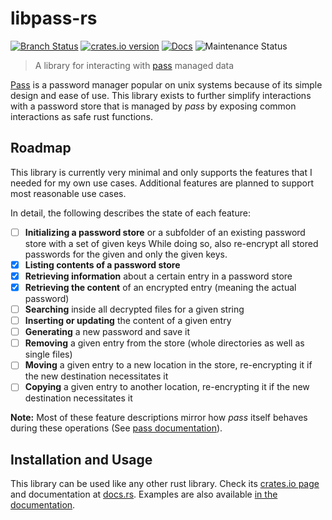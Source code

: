 # libpass-rs

[![Branch Status](https://img.shields.io/github/checks-status/ftsell/libpass-rs/main?style=for-the-badge)](https://github.com/ftsell/libpass-rs)
[![crates.io version](https://img.shields.io/crates/v/libpass?style=for-the-badge)](https://crates.io/crates/libpass)
[![Docs](https://img.shields.io/docsrs/libpass?style=for-the-badge)](https://docs.rs/libpass/)
![Maintenance Status](https://img.shields.io/maintenance/yes/2022?style=for-the-badge)

> A library for interacting with [pass](https://www.passwordstore.org/) managed data

[Pass](https://www.passwordstore.org/) is a password manager popular on unix systems because of its simple design
and ease of use.
This library exists to further simplify interactions with a password store that is managed by *pass* by exposing
common interactions as safe rust functions.

## Roadmap

This library is currently very minimal and only supports the features that I needed for my own use cases.
Additional features are planned to support most reasonable use cases.

In detail, the following describes the state of each feature:
- [ ] **Initializing a password store** or a subfolder of an existing password store with a set of given keys
    While doing so, also re-encrypt all stored passwords for the given and only the given keys.
- [x] **Listing contents of a password store**
- [x] **Retrieving information** about a certain entry in a password store
- [x] **Retrieving the content** of an encrypted entry (meaning the actual password)
- [ ] **Searching** inside all decrypted files for a given string
- [ ] **Inserting or updating** the content of a given entry
- [ ] **Generating** a new password and save it
- [ ] **Removing** a given entry from the store (whole directories as well as single files)
- [ ] **Moving** a given entry to a new location in the store, re-encrypting it if the new destination
  necessitates it
- [ ] **Copying** a given entry to another location, re-encrypting it if the new destination necessitates it

**Note:** Most of these feature descriptions mirror how *pass* itself behaves during these operations
(See [pass documentation](https://git.zx2c4.com/password-store/about/#COMMANDS)).

## Installation and Usage

This library can be used like any other rust library.
Check its [crates.io page](https://crates.io/crates/libpass) and documentation at [docs.rs](https://docs.rs/libpass/).
Examples are also available [in the documentation](https://docs.rs/libpass/).
